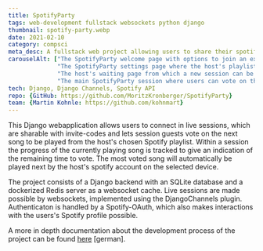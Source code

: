 ```yaml
---
title: SpotifyParty
tags: web-development fullstack websockets python django
thumbnail: spotify-party.webp
date: 2021-02-10
category: compsci
meta_desc: A fullstack web project allowing users to share their spotify playlists and vote on the next song to be played
carouselAlt: ["The SpotifyParty welcome page with options to join an existing party or to create a new one", 
              "The SpotifyParty settings page where the host's playlist and playback device can be selected",
              "The host's waiting page from which a new session can be started",
              "The main SpotifyParty session where users can vote on the next song to be played and information about the current song's playback progress is given"]
tech: Django, Django Channels, Spotify API
repo: {GitHub: https://github.com/MoritzKronberger/SpotifyParty}
team: {Martin Kohnle: https://github.com/kohnmart}
---
```


This Django webapplication allows users to connect in live sessions, which are sharable with invite-codes and lets session guests vote on the next song to be played from the host's chosen Spotify playlist.
Within a session the progress of the currently playing song is tracked to give an indication of the remaining time to vote. The most voted song will automatically be played next by the host's spotify account on the selected device.

The project consists of a Django backend with an SQLite database and a dockerized Redis server as a websocket cache.
Live sessions are made possible by websockets, implemented using the DjangoChannels plugin.
Authenticaton is handled by a Spotify-OAuth, which also makes interactions with the users's Spotify profile possible.

A more in depth documentation about the development process of the project can be found [here](https://github.com/MoritzKronberger/SpotifyParty/blob/master/Dokumentation.pdf) [german].
